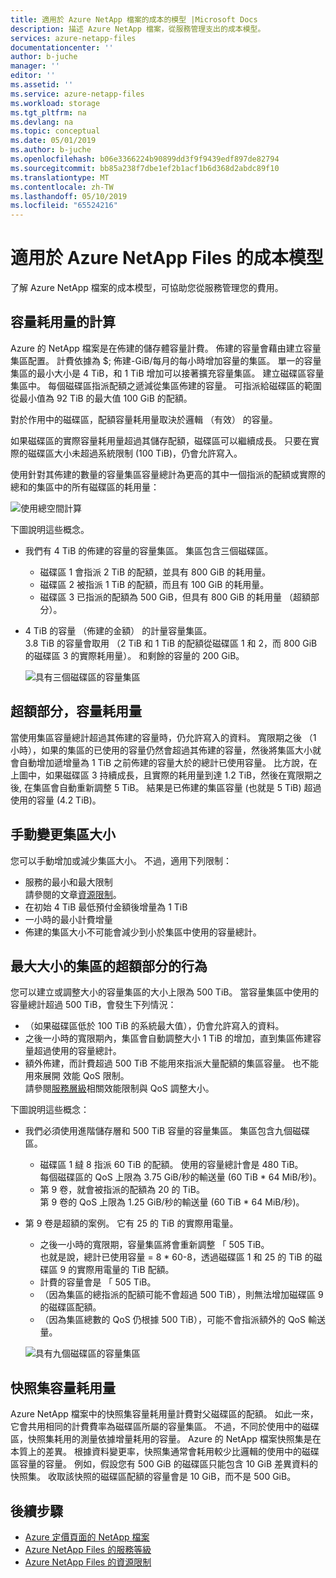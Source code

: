 ```yaml
---
title: 適用於 Azure NetApp 檔案的成本的模型 |Microsoft Docs
description: 描述 Azure NetApp 檔案，從服務管理支出的成本模型。
services: azure-netapp-files
documentationcenter: ''
author: b-juche
manager: ''
editor: ''
ms.assetid: ''
ms.service: azure-netapp-files
ms.workload: storage
ms.tgt_pltfrm: na
ms.devlang: na
ms.topic: conceptual
ms.date: 05/01/2019
ms.author: b-juche
ms.openlocfilehash: b06e3366224b90899dd3f9f9439edf897de82794
ms.sourcegitcommit: bb85a238f7dbe1ef2b1acf1b6d368d2abdc89f10
ms.translationtype: MT
ms.contentlocale: zh-TW
ms.lasthandoff: 05/10/2019
ms.locfileid: "65524216"
---
```

# <a name="cost-model-for-azure-netapp-files"></a>適用於 Azure NetApp Files 的成本模型 

了解 Azure NetApp 檔案的成本模型，可協助您從服務管理您的費用。

## <a name="calculation-of-capacity-consumption"></a>容量耗用量的計算

Azure 的 NetApp 檔案是在佈建的儲存體容量計費。  佈建的容量會藉由建立容量集區配置。  計費依據為 $; 佈建-GiB/每月的每小時增加容量的集區。 單一的容量集區的最小大小是 4 TiB，和 1 TiB 增加可以接著擴充容量集區。 建立磁碟區容量集區中。  每個磁碟區指派配額之遞減從集區佈建的容量。 可指派給磁碟區的範圍從最小值為 92 TiB 的最大值 100 GiB 的配額。  

對於作用中的磁碟區，配額容量耗用量取決於邏輯 （有效） 的容量。

如果磁碟區的實際容量耗用量超過其儲存配額，磁碟區可以繼續成長。 只要在實際的磁碟區大小未超過系統限制 (100 TiB)，仍會允許寫入。  

使用針對其佈建的數量的容量集區容量總計為更高的其中一個指派的配額或實際的總和的集區中的所有磁碟區的耗用量： 

   ![使用總空間計算](../media/azure-netapp-files/azure-netapp-files-total-used-capacity.png)

下圖說明這些概念。  
* 我們有 4 TiB 的佈建的容量的容量集區。  集區包含三個磁碟區。  
    * 磁碟區 1 會指派 2 TiB 的配額，並具有 800 GiB 的耗用量。  
    * 磁碟區 2 被指派 1 TiB 的配額，而且有 100 GiB 的耗用量。  
    * 磁碟區 3 已指派的配額為 500 GiB，但具有 800 GiB 的耗用量 （超額部分）。  
* 4 TiB 的容量 （佈建的金額） 的計量容量集區。  
    3.8 TiB 的容量會取用 （2 TiB 和 1 TiB 的配額從磁碟區 1 和 2，而 800 GiB 的磁碟區 3 的實際耗用量）。 和剩餘的容量的 200 GiB。

   ![具有三個磁碟區的容量集區](../media/azure-netapp-files/azure-netapp-files-capacity-pool-with-three-vols.png)

## <a name="overage-in-capacity-consumption"></a>超額部分，容量耗用量  

當使用集區容量總計超過其佈建的容量時，仍允許寫入的資料。  寬限期之後 （1 小時），如果的集區的已使用的容量仍然會超過其佈建的容量，然後將集區大小就會自動增加遞增量為 1 TiB 之前佈建的容量大於的總計已使用容量。  比方說，在上圖中，如果磁碟區 3 持續成長，且實際的耗用量到達 1.2 TiB，然後在寬限期之後, 在集區會自動重新調整 5 TiB。  結果是已佈建的集區容量 (也就是 5 TiB) 超過使用的容量 (4.2 TiB)。  

## <a name="manual-changes-of-the-pool-size"></a>手動變更集區大小  

您可以手動增加或減少集區大小。 不過，適用下列限制：
* 服務的最小和最大限制  
    請參閱的文章[資源限制](azure-netapp-files-resource-limits.md)。
* 在初始 4 TiB 最低預付金額後增量為 1 TiB
* 一小時的最小計費增量
* 佈建的集區大小不可能會減少到小於集區中使用的容量總計。

## <a name="behavior-of-maximum-size-pool-overage"></a>最大大小的集區的超額部分的行為   

您可以建立或調整大小的容量集區的大小上限為 500 TiB。  當容量集區中使用的容量總計超過 500 TiB，會發生下列情況：
* （如果磁碟區低於 100 TiB 的系統最大值），仍會允許寫入的資料。
* 之後一小時的寬限期內，集區會自動調整大小 1 TiB 的增加，直到集區佈建容量超過使用的容量總計。
* 額外佈建，而計費超過 500 TiB 不能用來指派大量配額的集區容量。 也不能用來展開 效能 QoS 限制。  
    請參閱[服務層級](azure-netapp-files-service-levels.md)相關效能限制與 QoS 調整大小。

下圖說明這些概念：
* 我們必須使用進階儲存層和 500 TiB 容量的容量集區。 集區包含九個磁碟區。
    * 磁碟區 1 繨 8 指派 60 TiB 的配額。  使用的容量總計會是 480 TiB。  
        每個磁碟區的 QoS 上限為 3.75 GiB/秒的輸送量 (60 TiB * 64 MiB/秒)。  
    * 第 9 卷，就會被指派的配額為 20 的 TiB。  
        第 9 卷的 QoS 上限為 1.25 GiB/秒的輸送量 (60 TiB * 64 MiB/秒)。
* 第 9 卷是超額的案例。 它有 25 的 TiB 的實際用電量。  
    * 之後一小時的寬限期，容量集區將會重新調整 「 505 TiB。  
        也就是說，總計已使用容量 = 8 * 60-8，透過磁碟區 1 和 25 的 TiB 的磁碟區 9 的實際用電量的 TiB 配額。
    * 計費的容量會是 「 505 TiB。
    * （因為集區的總指派的配額可能不會超過 500 TiB），則無法增加磁碟區 9 的磁碟區配額。
    * （因為集區總數的 QoS 仍根據 500 TiB），可能不會指派額外的 QoS 輸送量。

   ![具有九個磁碟區的容量集區](../media/azure-netapp-files/azure-netapp-files-capacity-pool-with-nine-vols.png)

## <a name="capacity-consumption-of-snapshots"></a>快照集容量耗用量 

Azure NetApp 檔案中的快照集容量耗用量計費對父磁碟區的配額。  如此一來，它會共用相同的計費費率為磁碟區所屬的容量集區。  不過，不同於使用中的磁碟區，快照集耗用的測量依據增量耗用的容量。  Azure 的 NetApp 檔案快照集是在本質上的差異。 根據資料變更率，快照集通常會耗用較少比邏輯的使用中的磁碟區容量的容量。 例如，假設您有 500 GiB 的磁碟區只能包含 10 GiB 差異資料的快照集。 收取該快照的磁碟區配額的容量會是 10 GiB，而不是 500 GiB。 

## <a name="next-steps"></a>後續步驟

* [Azure 定價頁面的 NetApp 檔案](https://azure.microsoft.com/pricing/details/storage/netapp/)
* [Azure NetApp Files 的服務等級](azure-netapp-files-service-levels.md)
* [Azure NetApp Files 的資源限制](azure-netapp-files-resource-limits.md)
